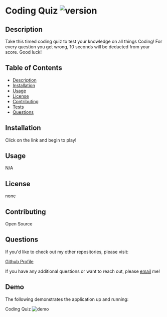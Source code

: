 # Coding Quiz ![version](https://img.shields.io/badge/version-1.0.0-blue)

## Description

Take this timed coding quiz to test your knowledge on all things Coding! For every question you get wrong, 10 seconds will be deducted from your score. Good luck!

## Table of Contents

- [Description](#description)
- [Installation](#installation)
- [Usage](#usage)
- [License](#license)
- [Contributing](#contributing)
- [Tests](#tests)
- [Questions](#questions)

## Installation

Click on the link and begin to play!

## Usage

N/A

## License

none

## Contributing

Open Source

## Questions

If you'd like to check out my other repositories, please visit:

[Github Profile](https://github.com/vivianaarenas)

If you have any additional questions or want to reach out, please [email](mailto:vivianaaarenas@gmail.com) me!

## Demo

The following demonstrates the application up and running:

Coding Quiz ![demo](img/codingquiz.gif)
